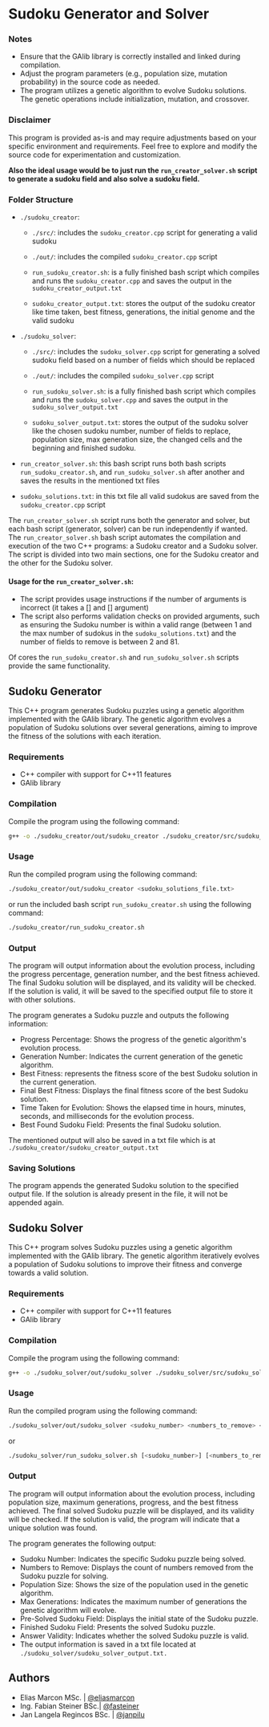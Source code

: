 # Sudoku Generator and Solver

### Notes
- Ensure that the GAlib library is correctly installed and linked during compilation.
- Adjust the program parameters (e.g., population size, mutation probability) in the source code as needed.
- The program utilizes a genetic algorithm to evolve Sudoku solutions. The genetic operations include initialization, mutation, and crossover.

### Disclaimer
This program is provided as-is and may require adjustments based on your specific environment and requirements.
Feel free to explore and modify the source code for experimentation and customization.

**Also the ideal usage would be to just run the `run_creator_solver.sh` script to generate a sudoku field and also solve a sudoku field.**

### Folder Structure

- `./sudoku_creator`:

  - `./src/`: includes the `sudoku_creator.cpp` script for generating a valid sudoku 

  - `./out/`: includes the compiled `sudoku_creator.cpp` script

  - `run_sudoku_creator.sh`: is a fully finished bash script which compiles and runs the `sudoku_creator.cpp` and saves the output in the `sudoku_creator_output.txt`

  - `sudoku_creator_output.txt`: stores the output of the sudoku creator like time taken, best fitness, generations, the initial genome and the valid sudoku

- `./sudoku_solver`:

  - `./src/`: includes the `sudoku_solver.cpp` script for generating a solved sudoku field based on a number of fields which should be replaced 

  - `./out/`: includes the compiled `sudoku_solver.cpp` script

  - `run_sudoku_solver.sh`: is a fully finished bash script which compiles and runs the `sudoku_solver.cpp` and saves the output in the `sudoku_solver_output.txt`

  - `sudoku_solver_output.txt`: stores the output of the sudoku solver like the chosen sudoku number, number of fields to replace, population size, max generation size, the changed cells and the beginning and finished sudoku.

- `run_creator_solver.sh`: this bash script runs both bash scripts `run_sudoku_creator.sh`, and `run_sudoku_solver.sh` after another and saves the results in the mentioned txt files

- `sudoku_solutions.txt`: in this txt file all valid sudokus are saved from the `sudoku_creator.cpp` script

The `run_creator_solver.sh` script runs both the generator and solver, but each bash script (generator, solver) can be run independently if wanted. The `run_creator_solver.sh` bash script automates the compilation and execution of the two C++ programs: a Sudoku creator and a Sudoku solver.
The script is divided into two main sections, one for the Sudoku creator and the other for the Sudoku solver.

#### Usage for the `run_creator_solver.sh`:
- The script provides usage instructions if the number of arguments is incorrect (it takes a [<sudokuNumber>] and [<numbersToRemove>] argument)
- The script also performs validation checks on provided arguments, such as ensuring the Sudoku number is within a valid range (between 1 and the max number of sudokus in the `sudoku_solutions.txt`) and the number of fields to remove is between 2 and 81.

Of cores the `run_sudoku_creator.sh` and `run_sudoku_solver.sh` scripts provide the same functionality.


## Sudoku Generator

This C++ program generates Sudoku puzzles using a genetic algorithm implemented with the GAlib library. The genetic algorithm evolves a population of Sudoku solutions over several generations, aiming to improve the fitness of the solutions with each iteration.

### Requirements
- C++ compiler with support for C++11 features
- GAlib library

### Compilation
Compile the program using the following command:

```sh
g++ -o ./sudoku_creator/out/sudoku_creator ./sudoku_creator/src/sudoku_creator.cpp -lga -fpermissive -Ofast
```

### Usage
Run the compiled program using the following command:

```sh
./sudoku_creator/out/sudoku_creator <sudoku_solutions_file.txt>
```

or run the included bash script `run_sudoku_creator.sh` using the following command:

```sh
./sudoku_creator/run_sudoku_creator.sh
```

### Output
The program will output information about the evolution process, including the progress percentage, generation number, and the best fitness achieved. 
The final Sudoku solution will be displayed, and its validity will be checked. If the solution is valid, it will be saved to the specified output file to store it with other solutions.

The program generates a Sudoku puzzle and outputs the following information:

- Progress Percentage: Shows the progress of the genetic algorithm's evolution process.
- Generation Number: Indicates the current generation of the genetic algorithm.
- Best Fitness: represents the fitness score of the best Sudoku solution in the current generation.
- Final Best Fitness: Displays the final fitness score of the best Sudoku solution.
- Time Taken for Evolution: Shows the elapsed time in hours, minutes, seconds, and milliseconds for the evolution process.
- Best Found Sudoku Field: Presents the final Sudoku solution.

The mentioned output will also be saved in a txt file which is at `./sudoku_creator/sudoku_creator_output.txt`

### Saving Solutions
The program appends the generated Sudoku solution to the specified output file. If the solution is already present in the file, it will not be appended again.


## Sudoku Solver

This C++ program solves Sudoku puzzles using a genetic algorithm implemented with the GAlib library. The genetic algorithm iteratively evolves a population of Sudoku solutions to improve their fitness and converge towards a valid solution.

### Requirements
- C++ compiler with support for C++11 features
- GAlib library

### Compilation
Compile the program using the following command:

```sh
g++ -o ./sudoku_solver/out/sudoku_solver ./sudoku_solver/src/sudoku_solver.cpp -lga -fpermissive -Ofast
```

### Usage
Run the compiled program using the following command:

```sh
./sudoku_solver/out/sudoku_solver <sudoku_number> <numbers_to_remove> <sudoku_solutions_file.txt>
```

or 

```sh
./sudoku_solver/run_sudoku_solver.sh [<sudoku_number>] [<numbers_to_remove>]
```

### Output
The program will output information about the evolution process, including population size, maximum generations, progress, and the best fitness achieved.
The final solved Sudoku puzzle will be displayed, and its validity will be checked. If the solution is valid, the program will indicate that a unique solution was found.

The program generates the following output:

- Sudoku Number: Indicates the specific Sudoku puzzle being solved.
- Numbers to Remove: Displays the count of numbers removed from the Sudoku puzzle for solving.
- Population Size: Shows the size of the population used in the genetic algorithm.
- Max Generations: Indicates the maximum number of generations the genetic algorithm will evolve.
- Pre-Solved Sudoku Field: Displays the initial state of the Sudoku puzzle.
- Finished Sudoku Field: Presents the solved Sudoku puzzle.
- Answer Validity: Indicates whether the solved Sudoku puzzle is valid.
- The output information is saved in a txt file located at `./sudoku_solver/sudoku_solver_output.txt.`


## Authors

- Elias Marcon MSc. | [@eliasmarcon](https://github.com/eliasmarcon)
- Ing. Fabian Steiner BSc.| [@fasteiner](https://github.com/fasteiner/)
- Jan Langela Regincos BSc. | [@janpilu](https://github.com/janpilu)